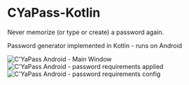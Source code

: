 # CYaPass-Kotlin
<p>Never memorize (or type or create) a password again. </p>
<p>Password generator implemented in Kotlin - runs on Android</p>
<p>
<img src = "https://i.stack.imgur.com/zp9PB.png" alt="C'YaPass Android - Main Window">
<img src = "https://i.stack.imgur.com/hE91e.png" alt="C'YaPass Android - password requirements applied">
<img src = "https://i.stack.imgur.com/dnhj5.png" alt="C'YaPass Android - password requirements config">
</p>
